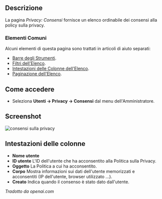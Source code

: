 <!-- Filename: Help4.x:Privacy:_Consents / Display title: Privacy: Consensi  -->

## Descrizione

La pagina *Privacy: Consensi* fornisce un elenco ordinabile dei consensi alla policy sulla privacy.

### Elementi Comuni

Alcuni elementi di questa pagina sono trattati in articoli di aiuto separati:

* [Barre degli Strumenti](jdocmanual?article=help/common-elements/toolbars).
* [Filtri dell'Elenco](jdocmanual?article=help/common-elements/list-filters).
* [Intestazioni delle Colonne dell'Elenco](jdocmanual?article=help/common-elements/list-column-headers).
* [Paginazione dell'Elenco](jdocmanual?article=help/common-elements/list-pagination).

## Come accedere

- Seleziona **Utenti → Privacy → Consensi** dal menu dell'Amministratore.

## Screenshot

![consensi sulla privacy](../../../it/images/privacy/privacy-consents.png)

## Intestazioni delle colonne

*  **Nome utente**
*  **ID utente** L'ID dell'utente che ha acconsentito alla Politica sulla Privacy.
*  **Oggetto** La Politica a cui ha acconsentito.
*  **Corpo** Mostra informazioni sui dati dell'utente memorizzati e 
    acconsentiti (IP dell'utente, browser utilizzato ...).
*  **Creato** Indica quando il consenso è stato dato dall'utente.

*Tradotto da openai.com*

